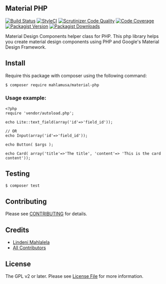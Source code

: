 ## Material PHP

[![Build Status](https://travis-ci.org/mahlamusa/material-php.svg?branch=master)](https://travis-ci.org/mahlamusa/material-php)
[![StyleCI](https://styleci.io/repos/REPO_ID_CHANGE_THIS/shield?branch=master)](https://styleci.io/repos/REPO_ID_CHANGE_THIS)
[![Scrutinizer Code Quality](https://scrutinizer-ci.com/g/mahlamusa/material-php/badges/quality-score.png?b=master)](https://scrutinizer-ci.com/g/mahlamusa/material-php/?branch=master)
[![Code Coverage](https://scrutinizer-ci.com/g/mahlamusa/material-php/badges/coverage.png?b=master)](https://scrutinizer-ci.com/g/mahlamusa/material-php/code-structure/master/code-coverage)
[![Packagist Version](https://img.shields.io/packagist/v/mahlamusa/material-php.svg?style=flat-square)](https://github.com/mahlamusa/material-php/releases)
[![Packagist Downloads](https://img.shields.io/packagist/dt/mahlamusa/material-php.svg?style=flat-square)](https://packagist.org/packages/mahlamusa/material-php)

Material Design Components helper class for PHP. This php library helps you create material design components using PHP and Google's Material Design Framework.


## Install

Require this package with composer using the following command:

``` bash
$ composer require mahlamusa/material-php
```

### Usage example:

    <?php
    require 'vendor/autoload.php';
    
    echo Lite::text_field(array('id'=>'field_id'));

    // OR
    echo Input(array('id'=>'field_id'));

    echo Button( $args );

    echo Card( array('title'=>'The title', 'content'=> 'This is the card content'));
    

## Testing

``` bash
$ composer test
```

## Contributing

Please see [CONTRIBUTING](CONTRIBUTING.md) for details.


## Credits

 - [Lindeni Mahlalela](http://github.com/mahlamusa)
 - [All Contributors](../../contributors)

## License

The GPL v2 or later. Please see [License File](LICENSE) for more information.

